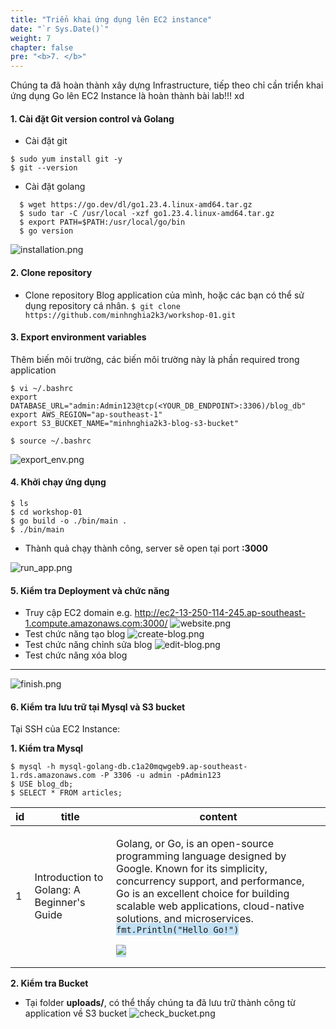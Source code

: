 ```yaml
---
title: "Triển khai ứng dụng lên EC2 instance"
date: "`r Sys.Date()`"
weight: 7
chapter: false
pre: "<b>7. </b>"
---
```


Chúng ta đã hoàn thành xây dựng Infrastructure, tiếp theo chỉ cần triển khai ứng dụng Go lên EC2 Instance là hoàn thành
bài lab!!! xd

#### 1. Cài đặt Git version control và Golang

- Cài đặt git
```
$ sudo yum install git -y
$ git --version
```

- Cài đặt golang

```
  $ wget https://go.dev/dl/go1.23.4.linux-amd64.tar.gz
  $ sudo tar -C /usr/local -xzf go1.23.4.linux-amd64.tar.gz
  $ export PATH=$PATH:/usr/local/go/bin
  $ go version
```

![installation.png](/images/7-deploy-app-to-ec2/installation.png)

#### 2. Clone repository

- Clone repository Blog application của mình, hoặc các bạn có thể sử dụng repository cá nhân.
`$ git clone https://github.com/minhnghia2k3/workshop-01.git`

#### 3. Export environment variables


Thêm biến môi trường, các biến môi trường này là phần required trong application

```
$ vi ~/.bashrc
export DATABASE_URL="admin:Admin123@tcp(<YOUR_DB_ENDPOINT>:3306)/blog_db"
export AWS_REGION="ap-southeast-1"
export S3_BUCKET_NAME="minhnghia2k3-blog-s3-bucket"

$ source ~/.bashrc
```

![export_env.png](/images/7-deploy-app-to-ec2/export_env.png)


#### 4. Khởi chạy ứng dụng

```
$ ls
$ cd workshop-01
$ go build -o ./bin/main .
$ ./bin/main
```
- Thành quả chạy thành công, server sẽ open tại port **:3000**

![run_app.png](/images/7-deploy-app-to-ec2/run_app.png)

#### 5. Kiểm tra Deployment và chức năng

- Truy cập EC2 domain e.g. http://ec2-13-250-114-245.ap-southeast-1.compute.amazonaws.com:3000/
![website.png](/images/7-deploy-app-to-ec2/website.png)
- Test chức năng tạo blog
![create-blog.png](/images/7-deploy-app-to-ec2/create-blog.png)
- Test chức năng chỉnh sửa blog
![edit-blog.png](/images/7-deploy-app-to-ec2/edit-blog.png)
- Test chức năng xóa blog

---
![finish.png](/images/7-deploy-app-to-ec2/finish.png)

#### 6. Kiểm tra lưu trữ tại Mysql và S3 bucket

Tại SSH của EC2 Instance:

**1. Kiểm tra Mysql**

  ```
  $ mysql -h mysql-golang-db.c1a20mqwgeb9.ap-southeast-1.rds.amazonaws.com -P 3306 -u admin -pAdmin123
  $ USE blog_db;
  $ SELECT * FROM articles;
  ```
  | id  | title                                      | content                                                                                                                                                                                                                                                                                                                                                                                                                                                                                                                     |
  |-----|--------------------------------------------|-----------------------------------------------------------------------------------------------------------------------------------------------------------------------------------------------------------------------------------------------------------------------------------------------------------------------------------------------------------------------------------------------------------------------------------------------------------------------------------------------------------------------------|
  | 1   | Introduction to Golang: A Beginner's Guide | <p>Golang, or Go, is an open-source programming language designed by Google. Known for its simplicity, concurrency support, and performance, Go is an excellent choice for building scalable web applications, cloud-native solutions, and microservices.<br><span style="background-color: rgb(194, 224, 244);">`fmt.Println("Hello Go!")`</span></p><p><span style="background-color: rgb(194, 224, 244);"><img src="https://minhnghia2k3-blog-s3-bucket.s3.amazonaws.com/uploads/1736500595218035330.png"></span></p> |
  


**2. Kiểm tra Bucket**
  - Tại folder **uploads/**, có thể thấy chúng ta đã lưu trữ thành công từ application về S3 bucket
  ![check_bucket.png](/images/7-deploy-app-to-ec2/check-bucket.png)
